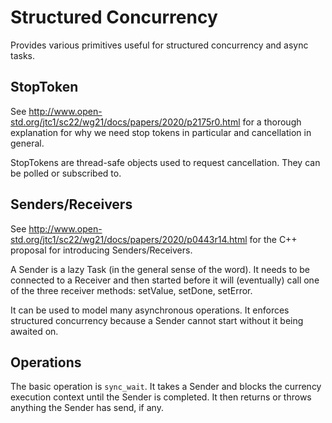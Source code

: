 # Structured Concurrency

Provides various primitives useful for structured concurrency and async tasks.

## StopToken

See http://www.open-std.org/jtc1/sc22/wg21/docs/papers/2020/p2175r0.html for a thorough explanation for why we need stop tokens in particular and cancellation in general.

StopTokens are thread-safe objects used to request cancellation. They can be polled or subscribed to.

## Senders/Receivers

See http://www.open-std.org/jtc1/sc22/wg21/docs/papers/2020/p0443r14.html for the C++ proposal for introducing Senders/Receivers.

A Sender is a lazy Task (in the general sense of the word). It needs to be connected to a Receiver and then started before it will (eventually) call one of the three receiver methods: setValue, setDone, setError.

It can be used to model many asynchronous operations. It enforces structured concurrency because a Sender cannot start without it being awaited on.

## Operations

The basic operation is `sync_wait`. It takes a Sender and blocks the currency execution context until the Sender is completed. It then returns or throws anything the Sender has send, if any.
